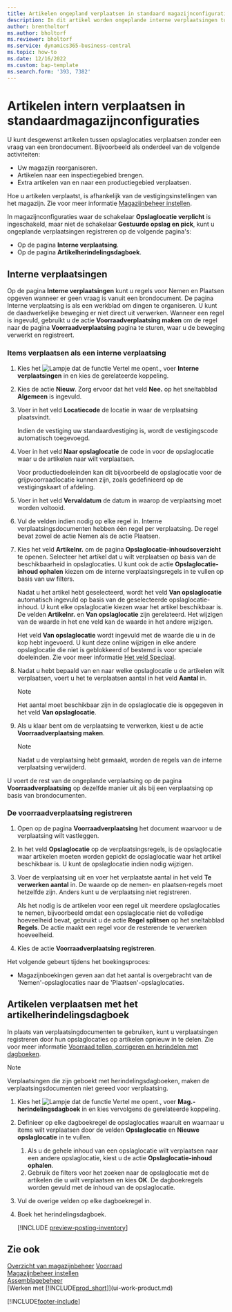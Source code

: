 ```yaml
---
title: Artikelen ongepland verplaatsen in standaard magazijnconfiguraties
description: In dit artikel worden ongeplande interne verplaatsingen tussen opslaglocaties zonder vraag vanuit een brondocument uitgelegd.
author: brentholtorf
ms.author: bholtorf
ms.reviewer: bholtorf
ms.service: dynamics365-business-central
ms.topic: how-to
ms.date: 12/16/2022
ms.custom: bap-template
ms.search.form: '393, 7382'
---
```

# Artikelen intern verplaatsen in standaardmagazijnconfiguraties

U kunt desgewenst artikelen tussen opslaglocaties verplaatsen zonder een vraag van een brondocument. Bijvoorbeeld als onderdeel van de volgende activiteiten:

* Uw magazijn reorganiseren.
* Artikelen naar een inspectiegebied brengen.
* Extra artikelen van en naar een productiegebied verplaatsen. 

Hoe u artikelen verplaatst, is afhankelijk van de vestigingsinstellingen van het magazijn. Zie voor meer informatie [Magazijnbeheer instellen](warehouse-setup-warehouse.md).

In magazijnconfiguraties waar de schakelaar **Opslaglocatie verplicht** is ingeschakeld, maar niet de schakelaar **Gestuurde opslag en pick**, kunt u ongeplande verplaatsingen registreren op de volgende pagina's:  

* Op de pagina **Interne verplaatsing**.
* Op de pagina **Artikelherindelingsdagboek**.  

## Interne verplaatsingen

Op de pagina **Interne verplaatsingen** kunt u regels voor Nemen en Plaatsen opgeven wanneer er geen vraag is vanuit een brondocument. De pagina Interne verplaatsing is als een werkblad om dingen te organiseren. U kunt de daadwerkelijke beweging er niet direct uit verwerken. Wanneer een regel is ingevuld, gebruikt u de actie **Voorraadverplaatsing maken** om de regel naar de pagina **Voorraadverplaatsing** pagina te sturen, waar u de beweging verwerkt en registreert.

### Items verplaatsen als een interne verplaatsing

1. Kies het ![Lampje dat de functie Vertel me opent.](media/ui-search/search_small.png "Vertel me wat u wilt doen"), voer **Interne verplaatsingen** in en kies de gerelateerde koppeling.  
2. Kies de actie **Nieuw**. Zorg ervoor dat het veld **Nee.** op het sneltabblad **Algemeen** is ingevuld.
3. Voer in het veld **Locatiecode** de locatie in waar de verplaatsing plaatsvindt.  

    Indien de vestiging uw standaardvestiging is, wordt de vestigingscode automatisch toegevoegd.  
4. Voer in het veld **Naar opslaglocatie** de code in voor de opslaglocatie waar u de artikelen naar wilt verplaatsen.

    Voor productiedoeleinden kan dit bijvoorbeeld de opslaglocatie voor de grijpvoorraadlocatie kunnen zijn, zoals gedefinieerd op de vestigingskaart of afdeling.  
5. Voer in het veld **Vervaldatum** de datum in waarop de verplaatsing moet worden voltooid.  
6. Vul de velden indien nodig op elke regel in. Interne verplaatsingsdocumenten hebben één regel per verplaatsing. De regel bevat zowel de actie Nemen als de actie Plaatsen.
7. Kies het veld **Artikelnr.** om de pagina **Opslaglocatie-inhoudsoverzicht** te openen. Selecteer het artikel dat u wilt verplaatsen op basis van de beschikbaarheid in opslaglocaties. U kunt ook de actie **Opslaglocatie-inhoud ophalen** kiezen om de interne verplaatsingsregels in te vullen op basis van uw filters.  

    Nadat u het artikel hebt geselecteerd, wordt het veld **Van opslaglocatie** automatisch ingevuld op basis van de geselecteerde opslaglocatie-inhoud. U kunt elke opslaglocatie kiezen waar het artikel beschikbaar is. De velden **Artikelnr.** en **Van opslaglocatie** zijn gerelateerd. Het wijzigen van de waarde in het ene veld kan de waarde in het andere wijzigen.  

    Het veld **Van opslaglocatie** wordt ingevuld met de waarde die u in de kop hebt ingevoerd. U kunt deze online wijzigen in elke andere opslaglocatie die niet is geblokkeerd of bestemd is voor speciale doeleinden. Zie voor meer informatie [Het veld Speciaal](warehouse-how-to-create-individual-bins.md#the-dedicated-field).  

8. Nadat u hebt bepaald van en naar welke opslaglocatie u de artikelen wilt verplaatsen, voert u het te verplaatsen aantal in het veld **Aantal** in.  

    > [!NOTE]  
    > Het aantal moet beschikbaar zijn in de opslaglocatie die is opgegeven in het veld **Van opslaglocatie**.  

9. Als u klaar bent om de verplaatsing te verwerken, kiest u de actie **Voorraadverplaatsing maken**.  

    > [!NOTE]  
    >  Nadat u de verplaatsing hebt gemaakt, worden de regels van de interne verplaatsing verwijderd.  

U voert de rest van de ongeplande verplaatsing op de pagina **Voorraadverplaatsing** op dezelfde manier uit als bij een verplaatsing op basis van brondocumenten.

### De voorraadverplaatsing registreren

1. Open op de pagina **Voorraadverplaatsing** het document waarvoor u de verplaatsing wilt vastleggen.  
2. In het veld **Opslaglocatie** op de verplaatsingsregels, is de opslaglocatie waar artikelen moeten worden gepickt de opslaglocatie waar het artikel beschikbaar is. U kunt de opslaglocatie indien nodig wijzigen.
3. Voer de verplaatsing uit en voer het verplaatste aantal in het veld **Te verwerken aantal** in. De waarde op de nemen- en plaatsen-regels moet hetzelfde zijn. Anders kunt u de verplaatsing niet registreren.

    Als het nodig is de artikelen voor een regel uit meerdere opslaglocaties te nemen, bijvoorbeeld omdat een opslaglocatie niet de volledige hoeveelheid bevat, gebruikt u de actie **Regel splitsen** op het sneltabblad **Regels**. De actie maakt een regel voor de resterende te verwerken hoeveelheid.  
4. Kies de actie **Voorraadverplaatsing registreren**.  

Het volgende gebeurt tijdens het boekingsproces:

* Magazijnboekingen geven aan dat het aantal is overgebracht van de 'Nemen'-opslaglocaties naar de 'Plaatsen'-opslaglocaties.

## Artikelen verplaatsen met het artikelherindelingsdagboek

In plaats van verplaatsingdocumenten te gebruiken, kunt u verplaatsingen registreren door hun opslaglocaties op artikelen opnieuw in te delen. Zie voor meer informatie [Voorraad tellen, corrigeren en herindelen met dagboeken](inventory-how-count-adjust-reclassify.md).

> [!NOTE]  
> Verplaatsingen die zijn geboekt met herindelingsdagboeken, maken de verplaatsingsdocumenten niet gereed voor verplaatsing.  

1. Kies het ![Lampje dat de functie Vertel me opent.](media/ui-search/search_small.png "Vertel me wat u wilt doen"), voer **Mag.-herindelingsdagboek** in en kies vervolgens de gerelateerde koppeling.  
2. Definieer op elke dagboekregel de opslaglocaties waaruit en waarnaar u items wilt verplaatsen door de velden **Opslaglocatie** en **Nieuwe opslaglocatie** in te vullen.  

    1. Als u de gehele inhoud van een opslaglocatie wilt verplaatsen naar een andere opslaglocatie, kiest u de actie **Opslaglocatie-inhoud ophalen**.  
    2. Gebruik de filters voor het zoeken naar de opslaglocatie met de artikelen die u wilt verplaatsen en kies **OK**. De dagboekregels worden gevuld met de inhoud van de opslaglocatie.  
3. Vul de overige velden op elke dagboekregel in.
4. Boek het herindelingsdagboek.  

    [!INCLUDE [preview-posting-inventory](includes/preview-posting-inventory.md)]

## Zie ook

[Overzicht van magazijnbeheer](design-details-warehouse-management.md)
[Voorraad](inventory-manage-inventory.md)  
[Magazijnbeheer instellen](warehouse-setup-warehouse.md)  
[Assemblagebeheer](assembly-assemble-items.md)  
[Werken met [!INCLUDE[prod_short](includes/prod_short.md)]](ui-work-product.md)


[!INCLUDE[footer-include](includes/footer-banner.md)]
